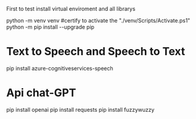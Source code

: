 First to test install virtual enviroment and all librarys

python -m venv venv 
#certify to activate the "./venv/Scripts/Activate.ps1"
python -m pip install --upgrade pip

# Text to Speech and Speech to Text
pip install azure-cognitiveservices-speech

# Api chat-GPT
pip install openai
pip install requests
pip install fuzzywuzzy